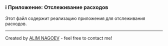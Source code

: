 ### ℹ️ Приложение: Отслеживание расходов

Этот файл содержит реализацию приложения для отслеживания расходов.

-----
Created by [ALIM NAGOEV](https://github.com/nagoev-id) - feel free to contact me!

